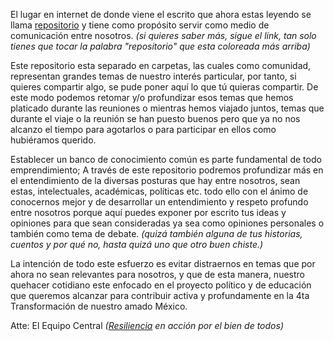 El lugar en internet de donde viene el escrito que ahora estas leyendo se llama [repositorio](Caja%20de%20Notas%20-Zettelkasten-/repositorio.md)
y tiene como propósito servir como medio de comunicación entre nosotros.
*(si quieres saber más, sigue el link, tan solo tienes que tocar la palabra "repositorio" que esta coloreada más arriba)* 

Este repositorio esta separado en carpetas, las cuales como comunidad, representan grandes temas de nuestro interés particular, por tanto, si quieres compartir algo, se pude poner aquí lo que tú quieras compartir. 
De este modo podemos retomar y/o profundizar esos temas que hemos platicado durante las reuniones o mientras hemos viajado juntos, temas que durante el viaje o la reunión se han puesto buenos pero que ya no nos alcanzo el tiempo para agotarlos o para participar en ellos como hubiéramos querido.

Establecer un banco de conocimiento común es parte fundamental de todo emprendimiento; A través de este repositorio podremos profundizar más en el entendimiento de la diversas posturas que hay entre nosotros, sean estas, intelectuales, académicas, políticas etc. todo ello con el ánimo de conocernos mejor y de desarrollar un entendimiento y respeto profundo entre nosotros porque aquí puedes exponer por escrito tus ideas y opiniones  para que sean consideradas ya sea como opiniones personales o también como tema de debate. *(quizá también alguna de tus historias, cuentos y por qué no, hasta quizá uno que otro buen chiste.)*

La intención de todo este esfuerzo es evitar distraernos en temas que por ahora no sean relevantes para nosotros, y que de esta manera, nuestro quehacer cotidiano este enfocado en el proyecto político y de educación que queremos alcanzar para contribuir activa y profundamente en la 4ta Transformación de nuestro amado México.

Atte: El Equipo Central 
*([Resiliencia](Caja%20de%20Notas%20-Zettelkasten-/resiliencia.md) en acción por el bien de todos)*